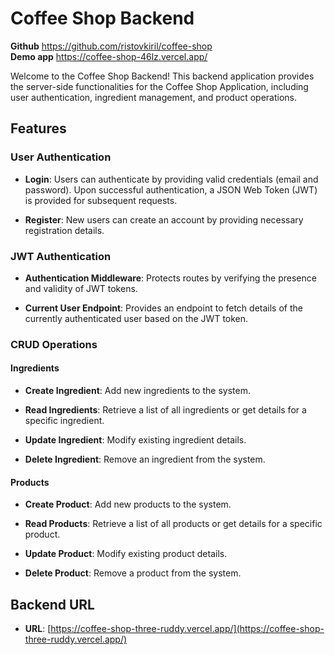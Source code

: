 # Coffee Shop Backend
**Github** https://github.com/ristovkiril/coffee-shop
<br/>
**Demo app** https://coffee-shop-46lz.vercel.app/ 

Welcome to the Coffee Shop Backend! This backend application provides the server-side functionalities for the Coffee Shop Application, including user authentication, ingredient management, and product operations.

## Features

### User Authentication

- **Login**: Users can authenticate by providing valid credentials (email and password). Upon successful authentication, a JSON Web Token (JWT) is provided for subsequent requests.
  
- **Register**: New users can create an account by providing necessary registration details.

### JWT Authentication

- **Authentication Middleware**: Protects routes by verifying the presence and validity of JWT tokens.

- **Current User Endpoint**: Provides an endpoint to fetch details of the currently authenticated user based on the JWT token.

### CRUD Operations

#### Ingredients

- **Create Ingredient**: Add new ingredients to the system.

- **Read Ingredients**: Retrieve a list of all ingredients or get details for a specific ingredient.

- **Update Ingredient**: Modify existing ingredient details.

- **Delete Ingredient**: Remove an ingredient from the system.

#### Products

- **Create Product**: Add new products to the system.

- **Read Products**: Retrieve a list of all products or get details for a specific product.

- **Update Product**: Modify existing product details.

- **Delete Product**: Remove a product from the system.

## Backend URL

- **URL**: [https://coffee-shop-three-ruddy.vercel.app/](https://coffee-shop-three-ruddy.vercel.app/)
